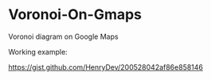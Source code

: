 # Voronoi-On-Gmaps

Voronoi diagram on Google Maps

Working example:

https://gist.github.com/HenryDev/200528042af86e858146
